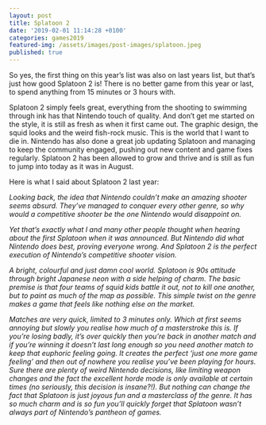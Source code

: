 ```yaml
---
layout: post
title: Splatoon 2
date: '2019-02-01 11:14:28 +0100'
categories: games2019
featured-img: /assets/images/post-images/splatoon.jpeg
published: true
---
```


So yes, the first thing on this year’s list was also on last years list, but that’s just how good Splatoon 2 is! There is no better game from this year or last, to spend anything from 15 minutes or 3 hours with.

Splatoon 2 simply feels great, everything from the shooting to swimming through ink has that Nintendo touch of quality. And don’t get me started on the style, it is still as fresh as when it first came out. The graphic design, the squid looks and the weird fish-rock music. This is the world that I want to die in. Nintendo has also done a great job updating Splatoon and managing to keep the community engaged, pushing out new content and game fixes regularly. Splatoon 2 has been allowed to grow and thrive and is still as fun to jump into today as it was in August.

Here is what I said about Splatoon 2 last year:

*Looking back, the idea that Nintendo couldn’t make an amazing shooter seems absurd. They’ve managed to conquer every other genre, so why would a competitive shooter be the one Nintendo would disappoint on.*

*Yet that’s exactly what I and many other people thought when hearing about the first Splatoon when it was announced. But Nintendo did what Nintendo does best, proving everyone wrong. And Splatoon 2 is the perfect execution of Nintendo’s competitive shooter vision.*

*A bright, colourful and just damn cool world. Splatoon is 90s attitude through bright Japanese neon with a side helping of charm. The basic premise is that four teams of squid kids battle it out, not to kill one another, but to paint as much of the map as possible. This simple twist on the genre makes a game that feels like nothing else on the market.*

*Matches are very quick, limited to 3 minutes only. Which at first seems annoying but slowly you realise how much of a masterstroke this is. If you’re losing badly, it’s over quickly then you’re back in another match and if you’re winning it doesn’t last long enough so you need another match to keep that euphoric feeling going. It creates the perfect ‘just one more game feeling’ and then out of nowhere you realise you’ve been playing for hours. Sure there are plenty of weird Nintendo decisions, like limiting weapon changes and the fact the excellent horde mode is only available at certain times (no seriously, this decision is insane?!).
But nothing can change the fact that Splatoon is just joyous fun and a masterclass of the genre. It has so much charm and is so fun you’ll quickly forget that Splatoon wasn’t always part of Nintendo’s pantheon of games.*
